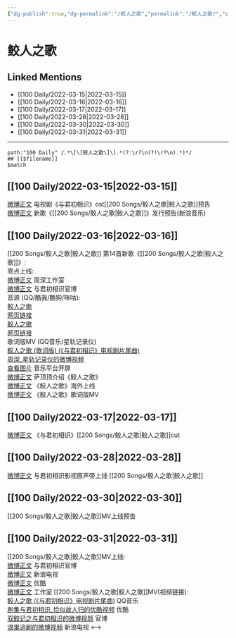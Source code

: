 ```yaml
---
{"dg-publish":true,"dg-permalink":"/鲛人之歌","permalink":"/鲛人之歌/","created":"2022-11-25T15:34:06.000+08:00","updated":"2023-04-10T16:00:34.347+08:00"}
---
```


# 鲛人之歌

## Linked Mentions
- [[100 Daily/2022-03-15\|2022-03-15]]
- [[100 Daily/2022-03-16\|2022-03-16]]
- [[100 Daily/2022-03-17\|2022-03-17]]
- [[100 Daily/2022-03-28\|2022-03-28]]
- [[100 Daily/2022-03-30\|2022-03-30]]
- [[100 Daily/2022-03-31\|2022-03-31]]


---

```expander
path:"100 Daily" /.*\[\[鲛人之歌\]\].*(?:\r?\n(?!\r?\n).*)*/
## [[$filename]]
$match
```
## [[100 Daily/2022-03-15\|2022-03-15]]
[微博正文](https://m.weibo.cn/7548643740/4747215232830218) 电视剧《与君初相识》ost[[200 Songs/鲛人之歌\|鲛人之歌]]预告  
[微博正文](https://m.weibo.cn/1266269835/4747408909535884) 新歌《[[200 Songs/鲛人之歌\|鲛人之歌]]》发行预告(新浪音乐)
## [[100 Daily/2022-03-16\|2022-03-16]]
[](https://m.weibo.cn/1736988591/4747600714270196) [[200 Songs/鲛人之歌\|鲛人之歌]]
第14首新歌《[[200 Songs/鲛人之歌\|鲛人之歌]]》:  
零点上线:  
[微博正文](https://m.weibo.cn/7478855230/4747434314437148) 周深工作室  
[微博正文](https://m.weibo.cn/7548643740/4747435349641065) 与君初相识官博  
音源 (QQ/酷我/酷狗/咪咕):  
[鲛人之歌](https://weibo.cn/sinaurl?u=https%3A%2F%2Fi.y.qq.com%2Fv8%2Fplaysong.html%3Fsongid%3D346452986%26source%3Dyqq%26ADTAG%3Dhz_wb_sf%26channelId%3D10081987)  
[网页链接](https://weibo.cn/sinaurl?u=http%3A%2F%2Fm.kuwo.cn%2Fnewh5app%2Fplay_detail%2F213304733)  
[鲛人之歌](https://weibo.cn/sinaurl?u=https%3A%2F%2Ft3.kugou.com%2Fsong.html%3Fid%3D1hD1O19zxV3)  
[网页链接](https://weibo.cn/sinaurl?u=https%3A%2F%2Fh5.nf.migu.cn%2Fapp%2Fv4%2Fp%2Fshare%2Fsong%2Findex.html%3Fid%3D600919000006412374)  
歌词版MV (QQ音乐/星轨记录仪)  
[鲛人之歌 (歌词版) (《与君初相识》电视剧片尾曲)](https://weibo.cn/sinaurl?u=https%3A%2F%2Fc.y.qq.com%2Fbase%2Ffcgi-bin%2Fu%3F__%3D0eQWBjPI4zJi)  
[周深_星轨记录仪的微博视频](https://video.weibo.com/show?fid=1034:4747612591685638)  
[查看图片](https://wx2.sinaimg.cn/large/0088n2Pggy1h0b2job8bzj30u01rpn6x.jpg) 音乐平台开屏  
[微博正文](https://m.weibo.cn/1218355240/4747642360305172) 萨顶顶介绍《鲛人之歌》  
[微博正文](https://m.weibo.cn/6562790546/4747587938680962) 《鲛人之歌》海外上线  
[微博正文](https://m.weibo.cn/6466290670/4747613654222857) 《鲛人之歌》歌词版MV
## [[100 Daily/2022-03-17\|2022-03-17]]
[微博正文](https://weibo.com/detail/4748137480065810) 《与君初相识》[[200 Songs/鲛人之歌\|鲛人之歌]]cut

## [[100 Daily/2022-03-28\|2022-03-28]]
[微博正文](https://weibo.com/detail/4751988090994731) 与君初相识影视原声带上线 [[200 Songs/鲛人之歌\|鲛人之歌]]

## [[100 Daily/2022-03-30\|2022-03-30]]
[](https://weibo.com/detail/4752820236193961) [[200 Songs/鲛人之歌\|鲛人之歌]]MV上线预告
## [[100 Daily/2022-03-31\|2022-03-31]]
[[200 Songs/鲛人之歌\|鲛人之歌]]MV上线:  
[微博正文](https://m.weibo.cn/7548643740/4753021110583721) 与君初相识官博  
[微博正文](https://m.weibo.cn/1642592432/4753021105603621) 新浪电视  
[微博正文](https://m.weibo.cn/1642904381/4753021114259288) 优酷  
[微博正文](https://m.weibo.cn/7478855230/4753037732085877) 工作室
[[200 Songs/鲛人之歌\|鲛人之歌]]MV(视频链接):  
[鲛人之歌 (《与君初相识》电视剧片尾曲)](https://weibo.cn/sinaurl?u=https%3A%2F%2Fc.y.qq.com%2Fbase%2Ffcgi-bin%2Fu%3F__%3DnfAIyMla40h1) QQ音乐  
[剧集与君初相识_恰似故人归的优酷视频](https://weibo.cn/sinaurl?u=https%3A%2F%2Fv.youku.com%2Fv_show%2Fid_XNTg1NTkzOTgxMg%3D%3D.html) 优酷  
[驭鲛记之与君初相识的微博视频](https://video.weibo.com/show?fid=1034:4752875906334806) 官博  
[浪里追剧的微博视频](https://video.weibo.com/show?fid=1034:4753015006232710) 新浪电视
<-->